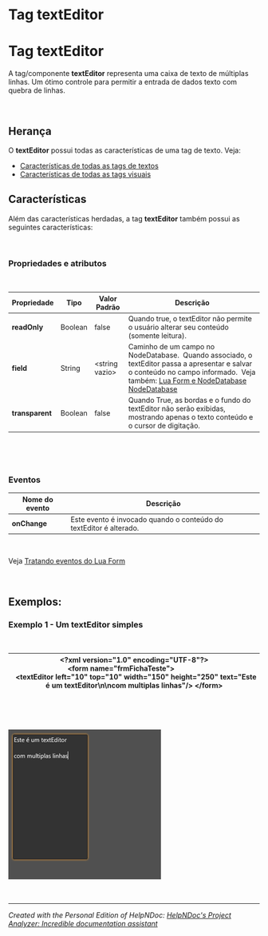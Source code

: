 # Tag textEditor

# Tag textEditor

A tag/componente **textEditor** representa uma caixa de texto de múltiplas linhas. Um ótimo controle para permitir a entrada de dados texto com quebra de linhas.

&nbsp;

## Herança

O **textEditor** possui todas as características de uma tag de texto. Veja:

* [Características de todas as tags de textos](<Caracteristicasdetodasastagsdete.md>)
* [Características de todas as tags visuais](<Caracteristicasdetodasastagsvisu.md>)

## Características

Além das características herdadas, a tag **textEditor** também possui as seguintes características:

&nbsp;

### Propriedades e atributos

&nbsp;

| **Propriedade** | Tipo | Valor Padrão | Descrição |
| --- | --- | --- | --- |
| **readOnly** | Boolean | false | Quando true, o textEditor não permite o usuário alterar seu conteúdo (somente leitura). |
| **field** | String | \<string vazio\> | Caminho de um campo no NodeDatabase.&nbsp; Quando associado, o textEditor passa a apresentar e salvar o conteúdo no campo informado.&nbsp; Veja também: [Lua Form e NodeDatabase](<LuaFormeNodeDatabase.md>) [NodeDatabase](<NodeDatabase.md>) |
| **transparent** | Boolean | false | Quando True, as bordas e o fundo do textEditor não serão exibidas, mostrando apenas o texto conteúdo e o cursor de digitação. |


&nbsp;

&nbsp;

### Eventos

| **Nome do evento** | Descrição |
| --- | --- |
| **onChange** | Este evento é invocado quando o conteúdo do textEditor é alterado. |


&nbsp;

Veja [Tratando eventos do Lua Form](<TratandoeventosdoLuaForm.md>)

&nbsp;

## Exemplos:

### Exemplo 1 - Um textEditor simples

&nbsp;

| **\<?xml** version="1.0" encoding="UTF-8"**?\>** **\<form** name="frmFichaTeste"**\>**                 **\<textEditor** left="10" top="10" width="150" height="250" text="Este é um textEditor\\n\\ncom multiplas linhas"**/\>** **\</form\>** |
| --- |


&nbsp;

&nbsp;

![Image](<lib/NewItem51.png>)

&nbsp;


***
_Created with the Personal Edition of HelpNDoc: [HelpNDoc's Project Analyzer: Incredible documentation assistant](<https://www.helpndoc.com/feature-tour/advanced-project-analyzer/>)_
